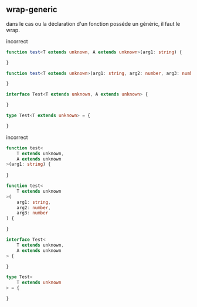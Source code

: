 ## wrap-generic

dans le cas ou la déclaration d'un fonction posséde un généric, il faut le wrap.

incorrect
```ts
function test<T extends unknown, A extends unknown>(arg1: string) {

}

function test<T extends unknown>(arg1: string, arg2: number, arg3: number) {

}

interface Test<T extends unknown, A extends unknown> {

}

type Test<T extends unknown> = {

}

```

incorrect
```ts
function test<
	T extends unknown, 
	A extends unknown
>(arg1: string) {
	
}

function test<
	T extends unknown
>(
	arg1: string, 
	arg2: number, 
	arg3: number
) {

}

interface Test<
	T extends unknown, 
	A extends unknown
> {

}

type Test<
	T extends unknown
> = {

}
```